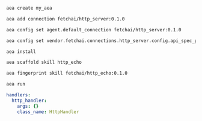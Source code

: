 ``` bash
aea create my_aea
```
``` bash
aea add connection fetchai/http_server:0.1.0
```
``` bash
aea config set agent.default_connection fetchai/http_server:0.1.0
```
``` bash
aea config set vendor.fetchai.connections.http_server.config.api_spec_path "../examples/http_ex/petstore.yaml"
```
``` bash
aea install
```
``` bash
aea scaffold skill http_echo
```
``` bash
aea fingerprint skill fetchai/http_echo:0.1.0
```
``` bash
aea run
```
``` yaml
handlers:
  http_handler:
    args: {}
    class_name: HttpHandler
``` 

